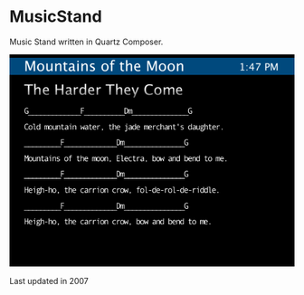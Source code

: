 MusicStand
==========

Music Stand written in Quartz Composer.

![](/musicStand.png)

Last updated in 2007
